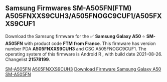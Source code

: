 <h2>Samsung Firmwares SM-A505FN(FTM) A505FNXXS9CUH3/A505FNOGC9CUF1/A505FXXS9CUF1</h2>
Download the Samsung firmware for the ✅ <strong>Samsung Galaxy A50 </strong> ⭐ <strong>SM-A505FN</strong> with product code <strong>FTM</strong> <strong> from France</strong>. This firmware has version number PDA <strong>A505FNXXS9CUH3</strong> and CSC A505FNOGC9CUF1. The operating system of this firmware is Android R , with build date 2021-08-26. Changelist <strong>21578199</strong>.


[SM-A505FN](https://samfirm.shop/samsung/model/SM-A505FN)
[A505FNXXS9CUH3](https://samfirm.shop/samsung/pda/A505FNXXS9CUH3)
[Download Firmware Samsung Galaxy A50 SM-A505FN](https://samfirm.shop/samsung/firmware/451308)
